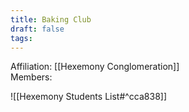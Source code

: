 ```yaml
---
title: Baking Club
draft: false
tags:
---
```

Affiliation: [[Hexemony Conglomeration]]  
Members:

![[Hexemony Students List#^cca838]]
